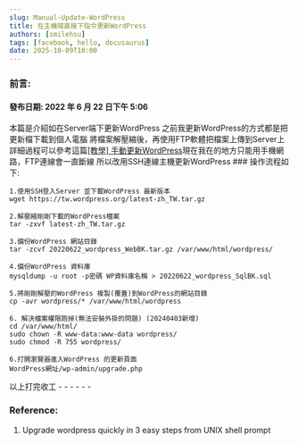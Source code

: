 ```yaml
---
slug: Manual-Update-WordPress
title: 在主機端直接下指令更新WordPress
authors: [smilehsu]
tags: [facebook, hello, docusaurus]
date: 2025-10-09T10:00
---
```

### 前言:
#### 發布日期: 2022 年 6 月 22 日下午 5:06

本篇是介紹如在Server端下更新WordPress 之前我更新WordPress的方式都是把更新檔下載到個人電腦 將檔案解壓縮後，再使用FTP軟體把檔案上傳到Server上 詳細過程可以參考這篇[\[教學\] 手動更新WordPress](http://test.smilehsu.cc/2016/10/307)現在我在的地方只能用手機網路，FTP連線會一直斷線 所以改用SSH連線主機更新WordPress ### 操作流程如下:

<!-- truncate -->

```script
1.使用SSH登入Server 並下載WordPress 最新版本
wget https://tw.wordpress.org/latest-zh_TW.tar.gz

2.解壓縮剛剛下載的WordPress檔案
tar -zxvf latest-zh_TW.tar.gz

3.備份WordPress 網站目錄
tar -zcvf 20220622_wordpress_WebBK.tar.gz /var/www/html/wordpress/

4.備份WordPress 資料庫
mysqldump -u root -p密碼 WP資料庫名稱 > 20220622_wordpress_SqlBK.sql

5.將剛剛解壓的WordPress 複製(覆蓋)到WordPress的網站目錄
cp -avr wordpress/* /var/www/html/wordpress

6. 解決檔案權限跑掉(無法安裝外掛的問題) (20240403新增)
cd /var/www/html/
sudo chown -R www-data:www-data wordpress/
sudo chmod -R 755 wordpress/

6.打開瀏覽器進入WordPress 的更新頁面
WordPress網址/wp-admin/upgrade.php
```

以上打完收工 - - - - - -

### Reference:

1. Upgrade wordpress quickly in 3 easy steps from UNIX shell prompt

